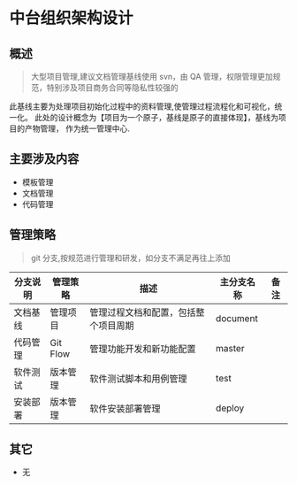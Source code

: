 # 中台组织架构设计

## 概述

> 大型项目管理,建议文档管理基线使用 svn，由 QA 管理，权限管理更加规范，特别涉及项目商务合同等隐私性较强的

此基线主要为处理项目初始化过程中的资料管理,使管理过程流程化和可视化，统一化。
此处的设计概念为【项目为一个原子，基线是原子的直接体现】，基线为项目的产物管理，
作为统一管理中心.

## 主要涉及内容

- 模板管理
- 文档管理
- 代码管理

## 管理策略

> git 分支,按规范进行管理和研发，如分支不满足再往上添加

| 分支说明 | 管理策略 | 描述                                 | 主分支名称 | 备注 |
| -------- | -------- | ------------------------------------ | ---------- | ---- |
| 文档基线 | 管理项目 | 管理过程文档和配置，包括整个项目周期 | document   |      |
| 代码管理 | Git Flow | 管理功能开发和新功能配置             | master     |      |
| 软件测试 | 版本管理 | 软件测试脚本和用例管理               | test       |      |
| 安装部署 | 版本管理 | 软件安装部署管理                     | deploy     |      |

## 其它

- 无
